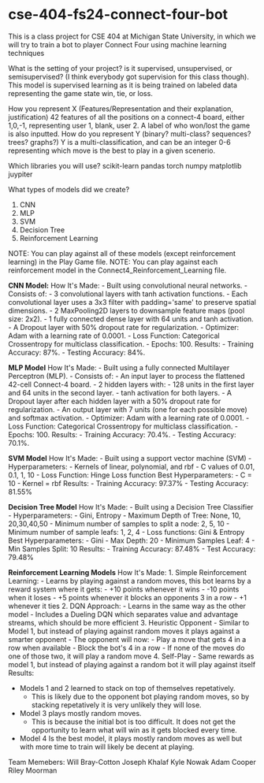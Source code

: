 # cse-404-fs24-connect-four-bot
This is a class project for CSE 404 at Michigan State University, in which we will try to train a bot to player Connect Four using machine learning techniques

What is the setting of your project? is it supervised, unsupervised, or semisupervised? (I think everybody got supervision for this class though). 
    This model is supervised learning as it is being trained on labeled data representing the game state win, tie, or loss.

How you represent X (Features/Representation  and their explanation, justification)
    42 features of all the positions on a connect-4 board, either 1,0,-1, representing user 1, blank, user 2. A label of who won/lost the game is also inputted.
How do you represent Y (binary? multi-class? sequences? trees? graphs?)
    Y is a multi-classification, and can be an integer 0-6 representing which move is the best to play in a given scenerio. 

Which libraries you will use?
    scikit-learn
    pandas
    torch
    numpy
    matplotlib
    juypiter

What types of models did we create?
1. CNN
2. MLP
3. SVM
4. Decision Tree
5. Reinforcement Learning

NOTE: You can play against all of these models (except reinforcement learning) in the Play Game file.
NOTE: You can play against each reinforcement model in the Connect4_Reinforcement_Learning file.

**CNN Model:**
How It's Made:
    - Built using convolutional neural networks.
    - Consists of:
        - 3 convolutional layers with tanh activation functions.
        - Each convolutional layer uses a 3x3 filter with padding='same' to preserve spatial dimensions.
        - 2 MaxPooling2D layers to downsample feature maps (pool size: 2x2).
        - 1 fully connected dense layer with 64 units and tanh activation.
        - A Dropout layer with 50% dropout rate for regularization.
    - Optimizer: Adam with a learning rate of 0.0001.
    - Loss Function: Categorical Crossentropy for multiclass classification.
    - Epochs: 100.
Results:
    - Training Accuracy: 87%.
    - Testing Accuracy: 84%.

**MLP Model**
How It's Made:
    - Built using a fully connected Multilayer Perceptron (MLP).
    - Consists of:
        - An input layer to process the flattened 42-cell Connect-4 board.
        - 2 hidden layers with:
            - 128 units in the first layer and 64 units in the second layer.
            - tanh activation for both layers.
        - A Dropout layer after each hidden layer with a 50% dropout rate for regularization.
        - An output layer with 7 units (one for each possible move) and softmax activation.
    - Optimizer: Adam with a learning rate of 0.0001.
    - Loss Function: Categorical Crossentropy for multiclass classification.
    - Epochs: 100.
Results:
    - Training Accuracy: 70.4%.
    - Testing Accuracy: 70.1%.

**SVM Model**
How It's Made:
    - Built using a support vector machine (SVM)
    - Hyperparameters:
        - Kernels of linear, polynomial, and rbf
        - C values of 0.01, 0.1, 1, 10
    - Loss Function: Hinge Loss function
Best Hyperparameters:
    - C = 10
    - Kernel = rbf
Results:
    - Training Accuracy: 97.37%
    - Testing Accuracy: 81.55%

**Decision Tree Model**
How It's Made:
    - Built using a Decision Tree Classifier
    - Hyperparameters: 
        - Gini, Entropy
        - Maximum Depth of Tree: None, 10, 20,30,40,50
        - Minimum number of samples to split a node: 2, 5, 10
        - Minimum number of sample leafs: 1, 2, 4
    - Loss functions: Gini & Entropy
Best Hyperparameters:
    - Gini
    - Max Depth: 20
    - Minimum Samples Leaf: 4
    - Min Samples Split: 10
Results:
    - Training Accuracy: 87.48%
    - Test Accuracy: 79.48%

**Reinforcement Learning Models**
How It's Made:
    1. Simple Reinforcement Learning:
       - Learns by playing against a random moves,
         this bot learns by a reward system where it gets:
         - +10 points whenever it wins
         - -10 points when it loses
         - +5 points whenever it blocks an opponents 3 in a row
         - +1 whenever it ties
   2. DQN Approach:
      - Learns in the same way as the other model
      - Includes a Dueling DQN which separates value and advantage streams,
        which should be more efficient
   3. Heuristic Opponent
      - Similar to Model 1, but instead of playing against random moves it plays against a smarter opponent
      - The opponent will now:
        - Play a move that gets 4 in a row when available
        - Block the bot's 4 in a row
        - If none of the moves do one of those two, it will play a random move
   4. Self-Play
      - Same rewards as model 1, but instead of playing against a random bot it will play against itself
Results:
   - Models 1 and 2 learned to stack on top of themselves repetatively. 
        - This is likely due to the opponent bot playing random moves, so by stacking repetatively it is very unlikely they will lose.
   - Model 3 plays mostly random moves. 
        - This is because the initial bot is too difficult. It does not get the opportunity to learn what will win as it gets blocked every time.
   - Model 4 Is the best model, it plays mostly random moves as well but with more time to train will likely be decent at playing.

Team Memebers:
Will Bray-Cotton
Joseph Khalaf
Kyle Nowak
Adam Cooper
Riley Moorman

